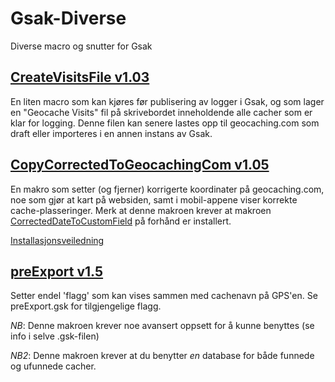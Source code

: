 # Gsak-Diverse
Diverse macro og snutter for Gsak

## [CreateVisitsFile v1.03](https://github.com/bjoff/Gsak-Diverse/releases/download/v1.03/CreateVisitsFile.gskz)

En liten macro som kan kjøres før publisering av logger i Gsak, og som lager en "Geocache Visits" fil på skrivebordet inneholdende alle cacher som er klar for logging. Denne filen kan senere lastes opp til geocaching.com som draft eller importeres i en annen instans av Gsak.

## [CopyCorrectedToGeocachingCom v1.05](https://github.com/bjoff/Gsak-Diverse/releases/download/CCTG_v1.06/CopyCorrectedToGeocachingCom.gskz)

En makro som setter (og fjerner) korrigerte koordinater på geocaching.com, noe som gjør at kart på websiden, samt i mobil-appene viser korrekte cache-plasseringer. Merk at denne makroen krever at makroen [CorrectedDateToCustomField](http://gsak.net/board/index.php?showtopic=26381&st=0&#entry199014) på forhånd er installert.

[Installasjonsveiledning](https://github.com/bjoff/Gsak-Diverse/blob/master/CopyCorrectedToGeocachingCom.md)

## [preExport v1.5](https://github.com/bjoff/Gsak-Diverse/releases/download/v1.5/preExport.gskz)

Setter endel 'flagg' som kan vises sammen med cachenavn på GPS'en. Se preExport.gsk for tilgjengelige flagg.

*NB*: Denne makroen krever noe avansert oppsett for å kunne benyttes (se info i selve .gsk-filen)

*NB2*: Denne makroen krever at du benytter _en_ database for både funnede og ufunnede cacher.
